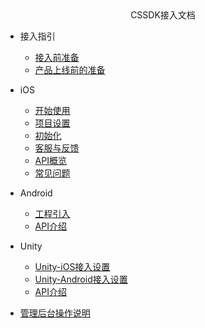 <!-- _navbar.md -->

<center>CSSDK接入文档</center>

* 接入指引
  * [接入前准备](cssdk/other/preparation.md)
  * [产品上线前的准备](cssdk/other/release.md)

* iOS
  * [开始使用](cssdk/ios/ios_start.md)
  * [项目设置](cssdk/ios/ios_setting.md)
  * [初始化](cssdk/ios/ios_init.md)
  * [客服与反馈](cssdk/ios/ios_feedback.md)
  * [API概览](cssdk/ios/ios_api.md)
  * [常见问题](cssdk/ios/ios_faq.md)

* Android
  * [工程引入](cssdk/android/android_start.md)
  * [API介绍](cssdk/android/android_api.md)

* Unity
  * [Unity-iOS接入设置](cssdk/unity/unity_ios.md)
  * [Unity-Android接入设置](cssdk/unity/unity_android.md)
  * [API介绍](cssdk/unity/unity_api.md)
 
* [管理后台操作说明](cssdk/other/manager.md)